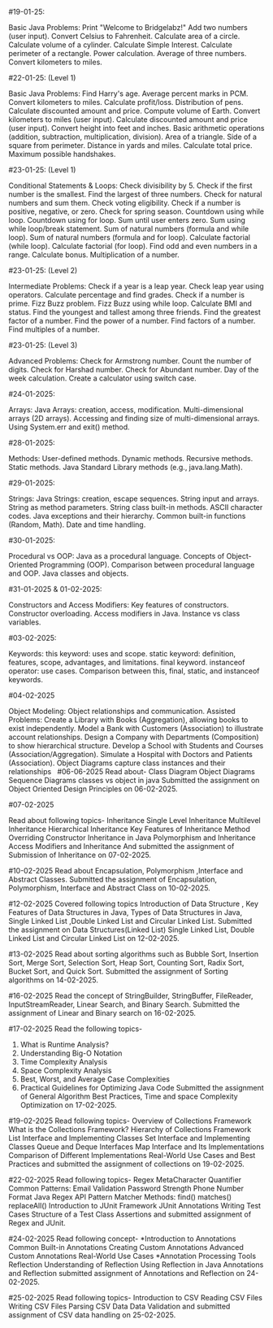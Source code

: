 #19-01-25:

Basic Java Problems:
Print "Welcome to Bridgelabz!"
Add two numbers (user input).
Convert Celsius to Fahrenheit.
Calculate area of a circle.
Calculate volume of a cylinder.
Calculate Simple Interest.
Calculate perimeter of a rectangle.
Power calculation.
Average of three numbers.
Convert kilometers to miles.

#22-01-25: (Level 1)

Basic Java Problems:
Find Harry's age.
Average percent marks in PCM.
Convert kilometers to miles.
Calculate profit/loss.
Distribution of pens.
Calculate discounted amount and price.
Compute volume of Earth.
Convert kilometers to miles (user input).
Calculate discounted amount and price (user input).
Convert height into feet and inches.
Basic arithmetic operations (addition, subtraction, multiplication, division).
Area of a triangle.
Side of a square from perimeter.
Distance in yards and miles.
Calculate total price.
Maximum possible handshakes.

#23-01-25: (Level 1)

Conditional Statements & Loops:
Check divisibility by 5.
Check if the first number is the smallest.
Find the largest of three numbers.
Check for natural numbers and sum them.
Check voting eligibility.
Check if a number is positive, negative, or zero.
Check for spring season.
Countdown using while loop.
Countdown using for loop.
Sum until user enters zero.
Sum using while loop/break statement.
Sum of natural numbers (formula and while loop).
Sum of natural numbers (formula and for loop).
Calculate factorial (while loop).
Calculate factorial (for loop).
Find odd and even numbers in a range.
Calculate bonus.
Multiplication of a number.

#23-01-25: (Level 2)

Intermediate Problems:
Check if a year is a leap year.
Check leap year using operators.
Calculate percentage and find grades.
Check if a number is prime.
Fizz Buzz problem.
Fizz Buzz using while loop.
Calculate BMI and status.
Find the youngest and tallest among three friends.
Find the greatest factor of a number.
Find the power of a number.
Find factors of a number.
Find multiples of a number.

#23-01-25: (Level 3)

Advanced Problems:
Check for Armstrong number.
Count the number of digits.
Check for Harshad number.
Check for Abundant number.
Day of the week calculation.
Create a calculator using switch case.

#24-01-2025:

Arrays:
Java Arrays: creation, access, modification.
Multi-dimensional arrays (2D arrays).
Accessing and finding size of multi-dimensional arrays.
Using System.err and exit() method.

#28-01-2025:

Methods:
User-defined methods.
Dynamic methods.
Recursive methods.
Static methods.
Java Standard Library methods (e.g., java.lang.Math).

#29-01-2025:

Strings:
Java Strings: creation, escape sequences.
String input and arrays.
String as method parameters.
String class built-in methods.
ASCII character codes.
Java exceptions and their hierarchy.
Common built-in functions (Random, Math).
Date and time handling.

#30-01-2025:

Procedural vs OOP:
Java as a procedural language.
Concepts of Object-Oriented Programming (OOP).
Comparison between procedural language and OOP.
Java classes and objects.

#31-01-2025 & 01-02-2025:

Constructors and Access Modifiers:
Key features of constructors.
Constructor overloading.
Access modifiers in Java.
Instance vs class variables.

#03-02-2025:

Keywords:
this keyword: uses and scope.
static keyword: definition, features, scope, advantages, and limitations.
final keyword.
instanceof operator: use cases.
Comparison between this, final, static, and instanceof keywords.

#04-02-2025

Object Modeling: Object relationships and communication.
Assisted Problems: Create a Library with Books (Aggregation), allowing books to exist independently.
Model a Bank with Customers (Association) to illustrate account relationships. 
Design a Company with Departments (Composition) to show hierarchical structure. 
Develop a School with Students and Courses (Association/Aggregation). 
Simulate a Hospital with Doctors and Patients (Association). 
Object Diagrams capture class instances and their relationships
 
#06-06-2025
Read about-
Class Diagram
Object Diagrams
Sequence Diagrams
classes vs object in java
Submitted the assignment on Object Oriented Design Principles on 06-02-2025.

#07-02-2025

Read about following topics-
Inheritance
Single Level Inheritance
Multilevel Inheritance
Hierarchical Inheritance
Key Features of Inheritance
Method Overriding
Constructor Inheritance in Java
Polymorphism and Inheritance
Access Modifiers and Inheritance 
And submitted the assignment of Submission of Inheritance on 07-02-2025.

#10-02-2025
Read about Encapsulation, Polymorphism ,Interface and Abstract Classes.
Submitted the assignment of Encapsulation, Polymorphism, Interface and Abstract Class on 10-02-2025.

#12-02-2025
Covered following topics 
Introduction of Data Structure , Key Features of Data Structures in Java, Types of Data Structures in Java, Single Linked List ,Double Linked List and Circular Linked List.
Submitted the assignment on Data Structures(Linked List) Single Linked List, Double Linked List and Circular Linked List on 12-02-2025.
  
#13-02-2025
Read about sorting algorithms such as Bubble Sort, Insertion Sort, Merge Sort, Selection Sort,	Heap Sort,	Counting Sort, Radix Sort, Bucket Sort, and Quick Sort.
Submitted the assignment of Sorting algorithms on 14-02-2025.

#16-02-2025
Read the concept of StringBuilder, StringBuffer, FileReader, InputStreamReader, Linear Search, and Binary Search.
Submitted the assignment of Linear and Binary search on 16-02-2025.

#17-02-2025
Read the following topics-
1. What is Runtime Analysis?
2. Understanding Big-O Notation
3. Time Complexity Analysis
4. Space Complexity Analysis
5. Best, Worst, and Average Case Complexities
6. Practical Guidelines for Optimizing Java Code
Submitted the assignment of General Algorithm Best Practices, Time and space Complexity Optimization on 17-02-2025.

#19-02-2025
Read following topics-
Overview of Collections Framework
What is the Collections Framework?
Hierarchy of Collections Framework
List Interface and Implementing Classes
Set Interface and Implementing Classes
Queue and Deque Interfaces
Map Interface and Its Implementations
Comparison of Different Implementations
Real-World Use Cases and Best Practices
and submitted the assignment of collections on 19-02-2025.

#22-02-2025
Read following topics-
Regex
MetaCharacter
Quantifier
Common Patterns:
 Email Validation
 Password Strength
 Phone Number Format 
Java Regex API 
Pattern
Matcher
Methods:
find()
matches()
replaceAll()
Introduction to JUnit Framework
JUnit Annotations
Writing Test Cases
Structure of a Test Class
Assertions
and submitted assignment of Regex and JUnit.

#24-02-2025
Read following concept-
*Introduction to Annotations
Common Built-in Annotations
Creating Custom Annotations
Advanced Custom Annotations
Real-World Use Cases
*Annotation Processing Tools
Reflection
Understanding of Reflection
Using Reflection in Java
Annotations and Reflection
submitted assignment of Annotations and Reflection on 24-02-2025.

#25-02-2025
Read following topics-
Introduction to CSV
Reading CSV Files
Writing CSV Files
Parsing CSV Data
Data Validation
and submitted assignment of CSV data handling on 25-02-2025.
